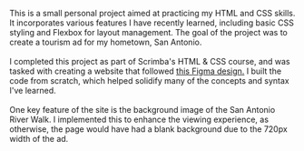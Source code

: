 This is a small personal project aimed at practicing my HTML and CSS skills. It incorporates various features I have recently learned, including basic CSS styling and Flexbox for layout management. The goal of the project was to create a tourism ad for my hometown, San Antonio.<br> <br>
I completed this project as part of Scrimba's HTML & CSS course, and was tasked with creating a website that followed [this Figma design.](https://www.figma.com/design/vODAxwV1F1XJjKXRdcrvF7/Hometown-Homepage-(Copy)?node-id=0-1&p=f&t=gWoBMcwfSIz4kyEy-0) I built the code from scratch, which helped solidify many of the concepts and syntax I've learned.<br> <br>
One key feature of the site is the background image of the San Antonio River Walk. I implemented this to enhance the viewing experience, as otherwise, the page would have had a blank background due to the 720px width of the ad.
